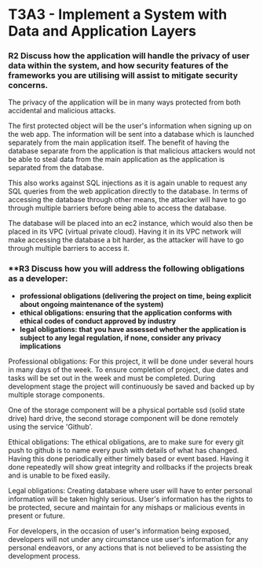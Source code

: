 # T3A3 - Implement a System with Data and Application Layers

### **R2 Discuss how the application will handle the privacy of user data within the system, and how security features of the frameworks you are utilising will assist to mitigate security concerns.**

The privacy of the application will be in many ways protected from both accidental and malicious attacks.

The first protected object will be the user's information when signing up on the web app. The information will be sent into a database which is launched separately from the main application itself. The benefit of having the database separate from the application is that malicious attackers would not be able to steal data from the main application as the application is separated from the database.

 This also works against SQL injections as it is again unable to request any SQL queries from the web application directly to the database. In terms of accessing the database through other means, the attacker will have to go through multiple barriers before being able to access the database.
 
  The database will be placed into an ec2 instance, which would also then be placed in its VPC (virtual private cloud). Having it in its VPC network will make accessing the database a bit harder, as the attacker will have to go through multiple barriers to access it.

### **R3 Discuss how you will address the following obligations as a developer:
- **professional obligations (delivering the project on time, being explicit about ongoing maintenance of the system)**
- **ethical obligations: ensuring that the application conforms with ethical codes of conduct approved by industry**
- **legal obligations: that you have assessed whether the application is subject to any legal regulation, if none, consider any privacy implications**

Professional obligations: For this project, it will be done under several hours in many days of the week. To ensure completion of project, due dates and tasks will be set out in the week and must be completed. During development stage the project will continuously be saved and backed up by multiple storage components. 

One of the storage component will be a physical portable ssd (solid state drive) hard drive, the second storage component will be done remotely using the service 'Github'. 

Ethical obligations: The ethical obligations, are to make sure for every git push to github is to name every push with details of what has changed. Having this done periodically either timely based or event based. Having it done repeatedly will show great integrity and rollbacks if the projects break and is unable to be fixed easily.

Legal obligations: Creating database where user will have to enter personal information will be taken highly serious. User's information has the rights to be protected, secure and maintain for any mishaps or malicious events in present or future.

For developers, in the occasion of user's information being exposed, developers will not under any circumstance use user's information for any personal endeavors, or any actions that is not believed to be assisting the development process.